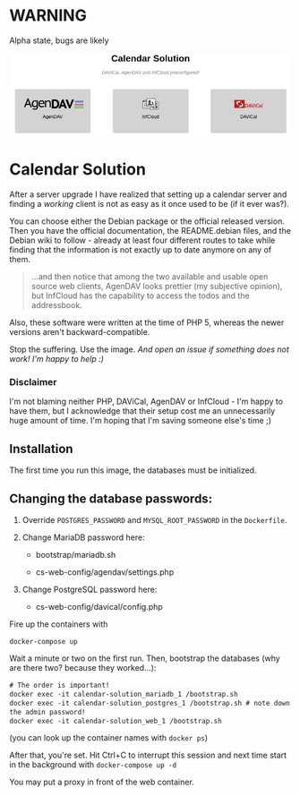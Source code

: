 # WARNING

Alpha state, bugs are likely

![screenshot](screenshot.png)



# Calendar Solution

After a server upgrade I have realized that setting up a calendar server and finding a *working* client is not as easy as it once used to be (if it ever was?).

You can choose either the Debian package or the official released version. Then you have the official documentation, the README.debian files, and the Debian wiki to follow - already at least four different routes to take while finding that the information is not exactly up to date anymore on any of them.

> ...and then notice that among the two available and usable open source web clients, AgenDAV looks prettier (my subjective opinion), but InfCloud has the capability to access the todos and the addressbook.

Also, these software were written at the time of PHP 5, whereas the newer versions aren't backward-compatible.

Stop the suffering. Use the image. *And open an issue if something does not work! I'm happy to help :)* 

### Disclaimer

I'm not blaming neither PHP, DAViCal, AgenDAV or InfCloud - I'm happy to have them, but I acknowledge that their setup cost me an unnecessarily huge amount of time. I'm hoping that I'm saving someone else's time ;)

## Installation

The first time you run this image, the databases must be initialized.

## Changing the database passwords:

1. Override `POSTGRES_PASSWORD` and `MYSQL_ROOT_PASSWORD` in the `Dockerfile`. 

2. Change MariaDB password here:

   * bootstrap/mariadb.sh

   * cs-web-config/agendav/settings.php

3. Change PostgreSQL password here:

   * cs-web-config/davical/config.php

Fire up the containers with

```
docker-compose up
```

Wait a minute or two on the first run. Then, bootstrap the databases (why are there two? because they worked...):

```
# The order is important!
docker exec -it calendar-solution_mariadb_1 /bootstrap.sh
docker exec -it calendar-solution_postgres_1 /bootstrap.sh # note down the admin password!
docker exec -it calendar-solution_web_1 /bootstrap.sh
```

(you can look up the container names with `docker ps`)

After that, you're set. Hit Ctrl+C to interrupt this session and next time start in the background with `docker-compose up -d`

You may put a proxy in front of the web container.
